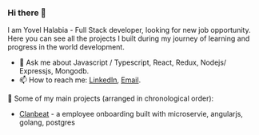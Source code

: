 ### Hi there 👋

I am Yovel Halabia - Full Stack developer, looking for new job opportunity.
Here you can see all the projects I built during my journey of learning and progress in the world development.

- 💬 Ask me about Javascript / Typescript, React, Redux, Nodejs/ Expressjs, Mongodb.
- 📫 How to reach me: [LinkedIn](https://www.linkedin.com/in/smkamranqadri/), [Email](mailTo:contact@kamranqadri.me).

🚀 Some of my main projects (arranged in chronological order):
- [Clanbeat](https://clanbeat.com) - a employee onboarding built with microservie, angularjs, golang, postgres
